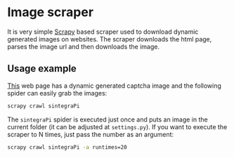 # Image scraper

It is very simple [Scrapy](http://scrapy.org/) based scraper used to download dynamic
generated images on websites.
The scraper downloads the html page, parses the image url and then downloads the image.

## Usage example

[This](http://webas.sefaz.pi.gov.br/SintegraConsultaPublica) web page has a dynamic 
generated captcha image and the following spider can easily grab the images:

```sh
scrapy crawl sintegraPi
```

The `sintegraPi` spider is executed just once and puts an image in the current folder
(it can be adjusted at `settings.py`).
If you want to execute the scraper to N times, just pass the number as an argument:

```sh
scrapy crawl sintegraPi -a runtimes=20
```
